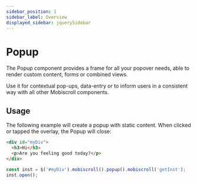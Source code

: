 ```yaml
---
sidebar_position: 1
sidebar_label: Overview
displayed_sidebar: jquerySidebar
---
```


# Popup

The Popup component provides a frame for all your popover needs, able to render custom content, forms or combined views.

Use it for contextual pop-ups, data-entry or to inform users in a consistent way with all other Mobiscroll components.

## Usage

The following example will create a popup with static content. When clicked or tapped the overlay, the Popup will close:

```html
<div id="myDiv">
  <h3>Hi</h3>
  <p>Are you feeling good today?</p>
</div>
```
```js
const inst = $('#myDiv').mobiscroll().popup().mobiscroll('getInst');
inst.open();
```
